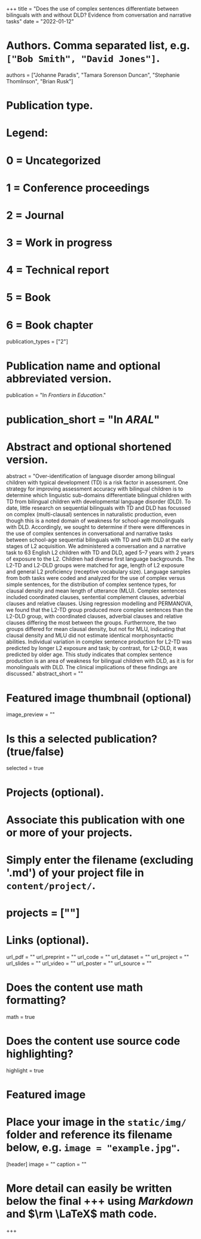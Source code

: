 +++
title = "Does the use of complex sentences differentiate between bilinguals with and without DLD? Evidence from conversation and narrative tasks"
date = "2022-01-12"

# Authors. Comma separated list, e.g. `["Bob Smith", "David Jones"]`.
authors = ["Johanne Paradis", "Tamara Sorenson Duncan", "Stephanie Thomlinson", "Brian Rusk"]

# Publication type.
# Legend:
# 0 = Uncategorized
# 1 = Conference proceedings
# 2 = Journal
# 3 = Work in progress
# 4 = Technical report
# 5 = Book
# 6 = Book chapter
publication_types = ["2"]

# Publication name and optional abbreviated version.
publication = "In *Frontiers in Education*."
# publication_short = "In *ARAL*"

# Abstract and optional shortened version.
abstract = "Over-identification of language disorder among bilingual children with typical development (TD) is a risk factor in assessment. One strategy for improving assessment accuracy with bilingual children is to determine which linguistic sub-domains differentiate bilingual children with TD from bilingual children with developmental language disorder (DLD). To date, little research on sequential bilinguals with TD and DLD has focussed on complex (multi-clausal) sentences in naturalistic production, even though this is a noted domain of weakness for school-age monolinguals with DLD. Accordingly, we sought to determine if there were differences in the use of complex sentences in conversational and narrative tasks between school-age sequential bilinguals with TD and with DLD at the early stages of L2 acquisition. We administered a conversation and a narrative task to 63 English L2 children with TD and DLD, aged 5–7 years with 2 years of exposure to the L2. Children had diverse first language backgrounds. The L2-TD and L2-DLD groups were matched for age, length of L2 exposure and general L2 proficiency (receptive vocabulary size). Language samples from both tasks were coded and analyzed for the use of complex versus simple sentences, for the distribution of complex sentence types, for clausal density and mean length of utterance (MLU). Complex sentences included coordinated clauses, sentential complement clauses, adverbial clauses and relative clauses. Using regression modelling and PERMANOVA, we found that the L2-TD group produced more complex sentences than the L2-DLD group, with coordinated clauses, adverbial clauses and relative clauses differing the most between the groups. Furthermore, the two groups differed for mean clausal density, but not for MLU, indicating that clausal density and MLU did not estimate identical morphosyntactic abilities. Individual variation in complex sentence production for L2-TD was predicted by longer L2 exposure and task; by contrast, for L2-DLD, it was predicted by older age. This study indicates that complex sentence production is an area of weakness for bilingual children with DLD, as it is for monolinguals with DLD. The clinical implications of these findings are discussed."
abstract_short = ""

# Featured image thumbnail (optional)
image_preview = ""

# Is this a selected publication? (true/false)
selected = true

# Projects (optional).
#   Associate this publication with one or more of your projects.
#   Simply enter the filename (excluding '.md') of your project file in `content/project/`.
# projects = [""]

# Links (optional).
url_pdf = ""
url_preprint = ""
url_code = ""
url_dataset = ""
url_project = ""
url_slides = ""
url_video = ""
url_poster = ""
url_source = ""

# Does the content use math formatting?
math = true

# Does the content use source code highlighting?
highlight = true

# Featured image
# Place your image in the `static/img/` folder and reference its filename below, e.g. `image = "example.jpg"`.
[header]
image = ""
caption = ""

# More detail can easily be written below the final +++ using *Markdown* and $\rm \LaTeX$ math code.
+++


